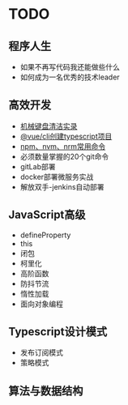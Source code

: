 <!--
 * @FileName: My file
 * @Author: Leinov
 * @Date: 2019-07-29 21:06:32
 * @LastEditTime: 2019-12-04 19:03:16
 * @Description: description your file
 * @FilePath: \Blog\README.md
 -->
# TODO

## 程序人生
* 如果不再写代码我还能做些什么
* 如何成为一名优秀的技术leader
## 高效开发
* [机械键盘清洁实录](https://github.com/leinov/Blog/issues/1)
* [@vue/cli创建typescript项目](https://github.com/leinov/Blog/issues/2)
* [npm、nvm、nrm常用命令](https://github.com/leinov/Blog/issues/3)
* 必须数量掌握的20个git命令
* gitLab部署
* docker部署微服务实战
* 解放双手-jenkins自动部署

## JavaScript高级
* defineProperty
* this
* 闭包
* 柯里化
* 高阶函数
* 防抖节流
* 惰性加载
* 面向对象编程

## Typescript设计模式
* 发布订阅模式
* 策略模式

## 算法与数据结构
